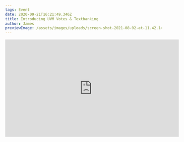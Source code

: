```yaml
---
tags: Event
date: 2020-09-21T16:21:49.346Z
title: Introducing UVM Votes & Textbanking
author: James
previewImage: /assets/images/uploads/screen-shot-2021-08-02-at-11.42.14-pm.png
---
```


<iframe width="560" height="315" src="https://www.youtube.com/embed/PDm5_dCBacY" title="YouTube video player" frameborder="0" allow="accelerometer; autoplay; clipboard-write; encrypted-media; gyroscope; picture-in-picture" allowfullscreen></iframe>
